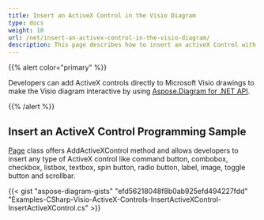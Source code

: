```yaml
---
title: Insert an ActiveX Control in the Visio Diagram
type: docs
weight: 10
url: /net/insert-an-activex-control-in-the-visio-diagram/
description: This page describes how to insert an activeX Control with Aspose.Diagram library.
---
```


{{% alert color="primary" %}}

Developers can add ActiveX controls directly to Microsoft Visio drawings to make the Visio diagram interactive by using [Aspose.Diagram for .NET API](https://products.aspose.com/diagram/net/).

{{% /alert %}}
## **Insert an ActiveX Control Programming Sample**
[Page](http://www.aspose.com/api/net/diagram/aspose.diagram/page) class offers AddActiveXControl method and allows developers to insert any type of ActiveX control like command button, combobox, checkbox, listbox, textbox, spin button, radio button, label, image, toggle button and scrollbar.

{{< gist "aspose-diagram-gists" "efd56218048f8b0ab925efd494227fdd" "Examples-CSharp-Visio-ActiveX-Controls-InsertActiveXControl-InsertActiveXControl.cs" >}}
